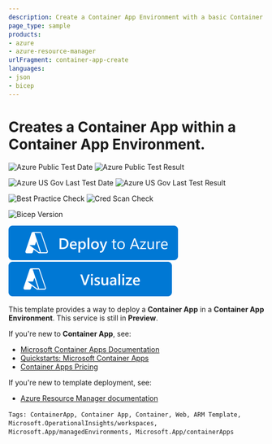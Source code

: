 ```yaml
---
description: Create a Container App Environment with a basic Container App. It also deploys a Log Analytics Workspace to store logs.
page_type: sample
products:
- azure
- azure-resource-manager
urlFragment: container-app-create
languages:
- json
- bicep
---
```

# Creates a Container App within a Container App Environment.

![Azure Public Test Date](https://azurequickstartsservice.blob.core.windows.net/badges/quickstarts/microsoft.app/container-app-create/PublicLastTestDate.svg)
![Azure Public Test Result](https://azurequickstartsservice.blob.core.windows.net/badges/quickstarts/microsoft.app/container-app-create/PublicDeployment.svg)

![Azure US Gov Last Test Date](https://azurequickstartsservice.blob.core.windows.net/badges/quickstarts/microsoft.app/container-app-create/FairfaxLastTestDate.svg)
![Azure US Gov Last Test Result](https://azurequickstartsservice.blob.core.windows.net/badges/quickstarts/microsoft.app/container-app-create/FairfaxDeployment.svg)

![Best Practice Check](https://azurequickstartsservice.blob.core.windows.net/badges/quickstarts/microsoft.app/container-app-create/BestPracticeResult.svg)
![Cred Scan Check](https://azurequickstartsservice.blob.core.windows.net/badges/quickstarts/microsoft.app/container-app-create/CredScanResult.svg)

![Bicep Version](https://azurequickstartsservice.blob.core.windows.net/badges/quickstarts/microsoft.app/container-app-create/BicepVersion.svg)

[![Deploy To Azure](https://raw.githubusercontent.com/Azure/azure-quickstart-templates/master/1-CONTRIBUTION-GUIDE/images/deploytoazure.svg?sanitize=true)](https://portal.azure.com/#create/Microsoft.Template/uri/https%3A%2F%2Fraw.githubusercontent.com%2FAzure%2Fazure-quickstart-templates%2Fmaster%2Fquickstarts%2Fmicrosoft.app%2Fcontainer-app-create%2Fazuredeploy.json)
[![Visualize](https://raw.githubusercontent.com/Azure/azure-quickstart-templates/master/1-CONTRIBUTION-GUIDE/images/visualizebutton.svg?sanitize=true)](http://armviz.io/#/?load=https%3A%2F%2Fraw.githubusercontent.com%2FAzure%2Fazure-quickstart-templates%2Fmaster%2Fquickstarts%2Fmicrosoft.app%2Fcontainer-app-create%2Fazuredeploy.json)

This template provides a way to deploy a **Container App** in a **Container App Environment**. This service is still in **Preview**.

If you're new to **Container App**, see:

- [Microsoft Container Apps Documentation](https://docs.microsoft.com/azure/container-apps/)
- [Quickstarts: Microsoft Container Apps](https://docs.microsoft.com/azure/container-apps/get-started)
- [Container Apps Pricing](https://azure.microsoft.com/pricing/details/container-apps/)

If you're new to template deployment, see:

- [Azure Resource Manager documentation](https://docs.microsoft.com/azure/azure-resource-manager/)

`Tags: ContainerApp, Container App, Container, Web, ARM Template, Microsoft.OperationalInsights/workspaces, Microsoft.App/managedEnvironments, Microsoft.App/containerApps`
